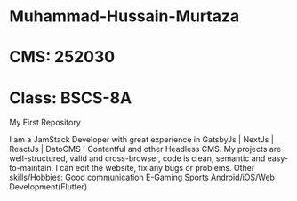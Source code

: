 # Muhammad-Hussain-Murtaza
# CMS: 252030
# Class: BSCS-8A
My First Repository

I am a JamStack Developer with great experience in GatsbyJs | NextJs | ReactJs | DatoCMS | Contentful and other Headless CMS. My projects are well-structured, valid and cross-browser, code is clean, semantic and easy-to-maintain. I can edit the website, fix any bugs or problems.
Other skills/Hobbies:
Good communication
E-Gaming
Sports
Android/iOS/Web Development(Flutter)
